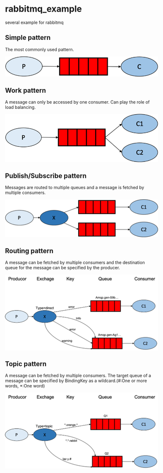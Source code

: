 # rabbitmq_example

 several example for rabbitmq



## Simple pattern

The most commonly used pattern.



![avatar](./doc/simple_pattern.png)



## Work pattern

A message can only be accessed by one consumer. Can play the role of load balancing.

![avatar](./doc/work_pattern.png)



## Publish/Subscribe pattern

Messages are routed to multiple queues and a message is fetched by multiple consumers.

![avatar](./doc/Pub_Sub.png)


## Routing pattern

A message can be fetched by multiple consumers and the destination queue for the message can be specified by the producer.

![avatar](./doc/routing_pattern.png)



## Topic pattern

A message can be fetched by multiple consumers. The target queue of a message can be specified by BindingKey as a wildcard.(#:One or more words, *:One word)

![avatar](./doc/topic_pattern.png)



